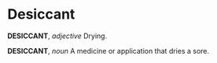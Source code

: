 # Desiccant

**DESICCANT**, _adjective_ Drying.

**DESICCANT**, _noun_ A medicine or application that dries a sore.
